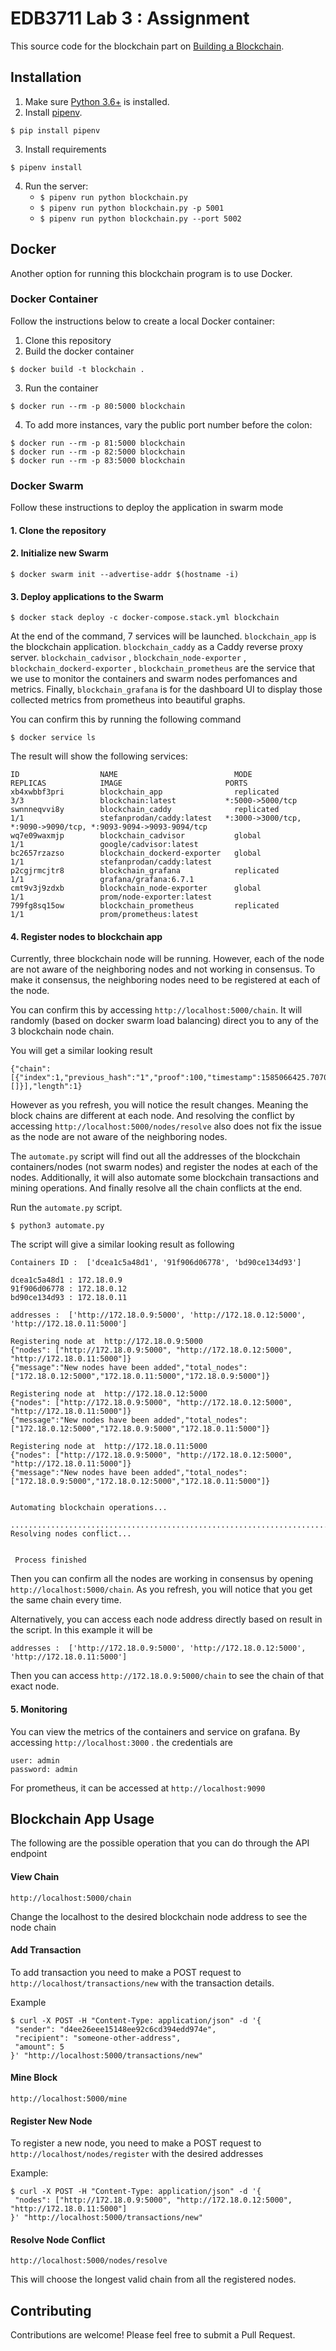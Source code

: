 # EDB3711 Lab 3 : Assignment

This source code for the blockchain part on [Building a Blockchain](https://medium.com/p/117428612f46). 

## Installation

1. Make sure [Python 3.6+](https://www.python.org/downloads/) is installed. 
2. Install [pipenv](https://github.com/kennethreitz/pipenv). 

```
$ pip install pipenv 
```
3. Install requirements  
```
$ pipenv install 
``` 

4. Run the server:
    * `$ pipenv run python blockchain.py` 
    * `$ pipenv run python blockchain.py -p 5001`
    * `$ pipenv run python blockchain.py --port 5002`
    
## Docker

Another option for running this blockchain program is to use Docker.  

### Docker Container

Follow the instructions below to create a local Docker container:

1. Clone this repository
2. Build the docker container

```
$ docker build -t blockchain .
```

3. Run the container

```
$ docker run --rm -p 80:5000 blockchain
```

4. To add more instances, vary the public port number before the colon:

```
$ docker run --rm -p 81:5000 blockchain
$ docker run --rm -p 82:5000 blockchain
$ docker run --rm -p 83:5000 blockchain
```

### Docker Swarm

Follow these instructions to deploy the application in swarm mode

#### 1. Clone the repository
#### 2. Initialize new Swarm

```
$ docker swarm init --advertise-addr $(hostname -i)
```

#### 3. Deploy applications to the Swarm
```
$ docker stack deploy -c docker-compose.stack.yml blockchain
```

At the end of the command, 7 services will be launched. `blockchain_app` is the blockchain application. `blockchain_caddy` as a Caddy reverse proxy server. `blockchain_cadvisor` , `blockchain_node-exporter` , `blockchain_dockerd-exporter` , `blockchain_prometheus` are the service that we use to monitor the containers and swarm nodes perfomances and metrics. Finally, `blockchain_grafana` is for the dashboard UI to display those collected metrics from prometheus into beautiful graphs.

You can confirm this by running the following command
```
$ docker service ls
```
The result will show the following services:
```
ID                  NAME                          MODE                REPLICAS            IMAGE                       PORTS
xb4xwbbf3pri        blockchain_app                replicated          3/3                 blockchain:latest           *:5000->5000/tcp
swnnneqvvi8y        blockchain_caddy              replicated          1/1                 stefanprodan/caddy:latest   *:3000->3000/tcp, *:9090->9090/tcp, *:9093-9094->9093-9094/tcp
wq7e09waxmjp        blockchain_cadvisor           global              1/1                 google/cadvisor:latest      
bc2657rzazso        blockchain_dockerd-exporter   global              1/1                 stefanprodan/caddy:latest   
p2cgjrmcjtr8        blockchain_grafana            replicated          1/1                 grafana/grafana:6.7.1       
cmt9v3j9zdxb        blockchain_node-exporter      global              1/1                 prom/node-exporter:latest   
799fg8sq15ow        blockchain_prometheus         replicated          1/1                 prom/prometheus:latest      
```

#### 4. Register nodes to blockchain app

Currently, three blockchain node will be running. However, each of the node are not aware of the neighboring nodes and not working in consensus. To make it consensus, the neighboring nodes need to be registered at each of the node.

You can confirm this by accessing `http://localhost:5000/chain`. It will randomly (based on docker swarm load balancing) direct you to any of the 3 blockchain node chain.

You will get a similar looking result
```
{"chain":[{"index":1,"previous_hash":"1","proof":100,"timestamp":1585066425.7070894,"transactions":[]}],"length":1}
```

However as you refresh, you will notice the result changes. Meaning the block chains are different at each node. And resolving the conflict by accessing `http://localhost:5000/nodes/resolve` also does not fix the issue as the node are not aware of the neighboring nodes.

The `automate.py` script will find out all the addresses of the blockchain containers/nodes (not swarm nodes) and register the nodes at each of the nodes. Additionally, it will also automate some blockchain transactions and mining operations. And finally resolve all the chain conflicts at the end.

Run the `automate.py` script.
```
$ python3 automate.py
```

The script will give a similar looking result as following
```
Containers ID :  ['dcea1c5a48d1', '91f906d06778', 'bd90ce134d93'] 

dcea1c5a48d1 : 172.18.0.9
91f906d06778 : 172.18.0.12
bd90ce134d93 : 172.18.0.11

addresses :  ['http://172.18.0.9:5000', 'http://172.18.0.12:5000', 'http://172.18.0.11:5000'] 

Registering node at  http://172.18.0.9:5000
{"nodes": ["http://172.18.0.9:5000", "http://172.18.0.12:5000", "http://172.18.0.11:5000"]}
{"message":"New nodes have been added","total_nodes":["172.18.0.12:5000","172.18.0.11:5000","172.18.0.9:5000"]}

Registering node at  http://172.18.0.12:5000
{"nodes": ["http://172.18.0.9:5000", "http://172.18.0.12:5000", "http://172.18.0.11:5000"]}
{"message":"New nodes have been added","total_nodes":["172.18.0.12:5000","172.18.0.9:5000","172.18.0.11:5000"]}

Registering node at  http://172.18.0.11:5000
{"nodes": ["http://172.18.0.9:5000", "http://172.18.0.12:5000", "http://172.18.0.11:5000"]}
{"message":"New nodes have been added","total_nodes":["172.18.0.9:5000","172.18.0.12:5000","172.18.0.11:5000"]}


Automating blockchain operations...

....................................................................................................
Resolving nodes conflict...


 Process finished 
```

Then you can confirm all the nodes are working in consensus by opening `http://localhost:5000/chain`. As you refresh, you will notice that you get the same chain every time.

Alternatively, you can access each node address directly based on result in the script. In this example it will be 
```
addresses :  ['http://172.18.0.9:5000', 'http://172.18.0.12:5000', 'http://172.18.0.11:5000'] 
```
Then you can access `http://172.18.0.9:5000/chain` to see the chain of that exact node.

#### 5. Monitoring

You can view the metrics of the containers and service on grafana. By accessing `http://localhost:3000` . the credentials are
```
user: admin
password: admin
```

For prometheus, it can be accessed at `http://localhost:9090`



## Blockchain App Usage

The following are the possible operation that you can do through the API endpoint

#### View Chain

```
http://localhost:5000/chain
```

Change the localhost to the desired blockchain node address to see the node chain

#### Add Transaction

To add transaction you need to make a POST request to `http://localhost/transactions/new` with the transaction details.

Example
```
$ curl -X POST -H "Content-Type: application/json" -d '{
 "sender": "d4ee26eee15148ee92c6cd394edd974e",
 "recipient": "someone-other-address",
 "amount": 5
}' "http://localhost:5000/transactions/new"
```

#### Mine Block
```
http://localhost:5000/mine
```


#### Register New Node
To register a new node, you need to make a POST request to `http://localhost/nodes/register` with the desired addresses

Example:
```
$ curl -X POST -H "Content-Type: application/json" -d '{
 "nodes": ["http://172.18.0.9:5000", "http://172.18.0.12:5000", "http://172.18.0.11:5000"]
}' "http://localhost:5000/transactions/new"
```

#### Resolve Node Conflict

```
http://localhost:5000/nodes/resolve
```

This will choose the longest valid chain from all the registered nodes.






## Contributing

Contributions are welcome! Please feel free to submit a Pull Request.

